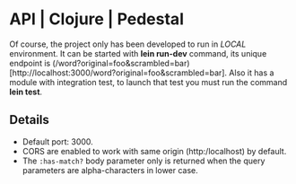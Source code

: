 # API | Clojure | Pedestal

Of course, the project only has been developed to run in _LOCAL_ environment. It can be started with **lein run-dev** command, its unique endpoint is (/word?original=foo&scrambled=bar)[http://localhost:3000/word?original=foo&scrambled=bar]. Also it has a module with integration test, to launch that test you must run the command **lein test**.

## Details

- Default port: 3000.
- CORS are enabled to work with same origin (http:/localhost) by default. 
- The `:has-match?` body parameter only is returned when the query parameters are alpha-characters in lower case.
